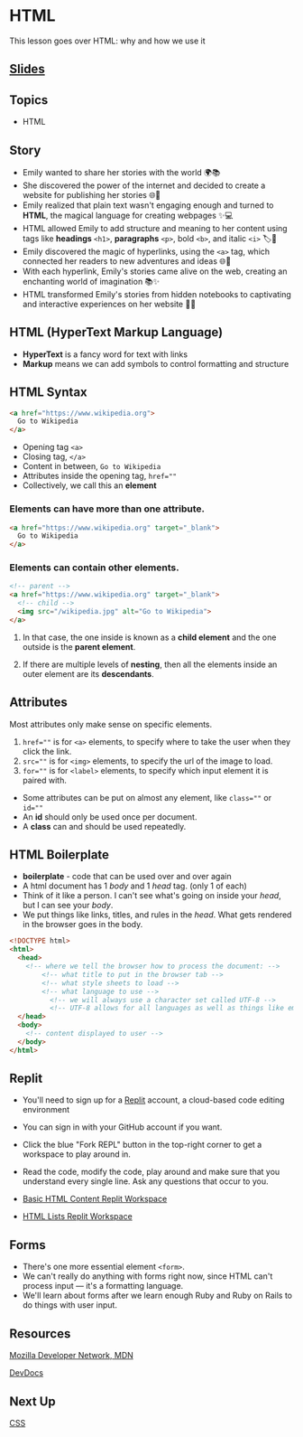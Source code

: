 # HTML
This lesson goes over HTML: why and how we use it

<!-- TODO -->
## [Slides](../slides/html/index)

## Topics
- HTML

## Story
- Emily wanted to share her stories with the world 🌍📚
- She discovered the power of the internet and decided to create a website for publishing her stories 🌐📖
- Emily realized that plain text wasn't engaging enough and turned to **HTML**, the magical language for creating webpages ✨💻
- HTML allowed Emily to add structure and meaning to her content using tags like **headings** `<h1>`, **paragraphs** `<p>`, bold `<b>`, and italic `<i>` 🏷️📝
- Emily discovered the magic of hyperlinks, using the `<a>` tag, which connected her readers to new adventures and ideas 🌐🔗
- With each hyperlink, Emily's stories came alive on the web, creating an enchanting world of imagination 📚✨
- HTML transformed Emily's stories from hidden notebooks to captivating and interactive experiences on her website 📖🌈

## HTML (HyperText Markup Language)
- **HyperText** is a fancy word for text with links
- **Markup** means we can add symbols to control formatting and structure


## HTML Syntax

```html
<a href="https://www.wikipedia.org">
  Go to Wikipedia
</a>
```

- Opening tag `<a>`
- Closing tag, `</a>`
- Content in between, `Go to Wikipedia`
- Attributes inside the opening tag, `href=""`
- Collectively, we call this an **element**


### Elements can have more than one **attribute**.

```html
<a href="https://www.wikipedia.org" target="_blank">
  Go to Wikipedia
</a>
```


### Elements can contain other elements.

```html
<!-- parent -->
<a href="https://www.wikipedia.org" target="_blank">
  <!-- child -->
  <img src="/wikipedia.jpg" alt="Go to Wikipedia">
</a>
```

1. In that case, the one inside is known as a **child element** and the one outside is the **parent element**.

2. If there are multiple levels of **nesting**, then all the elements inside an outer element are its **descendants**.


## Attributes

Most attributes only make sense on specific elements.

1. `href=""` is for `<a>` elements, to specify where to take the user when they click the link.
2. `src=""` is for `<img>` elements, to specify the url of the image to load.
3. `for=""` is for `<label>` elements, to specify which input element it is paired with.

- Some attributes can be put on almost any element, like `class=""` or `id=""`
- An **id** should only be used once per document.
- A **class** can and should be used repeatedly.

## HTML Boilerplate

- **boilerplate** - code that can be used over and over again
- A html document has 1 *body* and 1 *head* tag. (only 1 of each)
- Think of it like a person. I can't see what's going on inside your *head*, but I can see your *body*.
- We put things like links, titles, and rules in the *head*. What gets rendered in the browser goes in the body.

```html
<!DOCTYPE html>
<html>
  <head>
    <!-- where we tell the browser how to process the document: -->
        <!-- what title to put in the browser tab -->
        <!-- what style sheets to load -->
        <!-- what language to use -->
          <!-- we will always use a character set called UTF-8 -->
          <!-- UTF-8 allows for all languages as well as things like emoji -->
  </head>
  <body>
    <!-- content displayed to user -->
  </body>
</html>
```

## Replit

- You'll need to sign up for a [Replit](https://replit.com/) account, a cloud-based code editing environment
- You can sign in with your GitHub account if you want.
- Click the blue "Fork REPL" button in the top-right corner to get a workspace to play around in.
- Read the code, modify the code, play around and make sure that you understand every single line. Ask any questions that occur to you.

- [Basic HTML Content Replit Workspace](https://replit.com/@raghubetina1/Basic-content)
- [HTML Lists Replit Workspace](https://replit.com/@raghubetina1/Lists)


## Forms
- There's one more essential element `<form>`.
- We can't really do anything with forms right now, since HTML can't process input — it's a formatting language.
- We'll learn about forms after we learn enough Ruby and Ruby on Rails to do things with user input.

## Resources

[Mozilla Developer Network, MDN](https://developer.mozilla.org/en-US/)

[DevDocs](https://devdocs.io/html/)

## Next Up

[CSS](./css)
